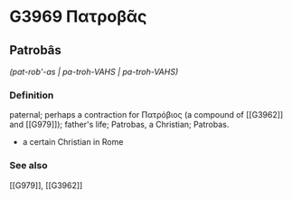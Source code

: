 # G3969 Πατροβᾶς

## Patrobâs

_(pat-rob'-as | pa-troh-VAHS | pa-troh-VAHS)_

### Definition

paternal; perhaps a contraction for Πατρόβιος (a compound of [[G3962]] and [[G979]]); father's life; Patrobas, a Christian; Patrobas.

- a certain Christian in Rome

### See also

[[G979]], [[G3962]]

